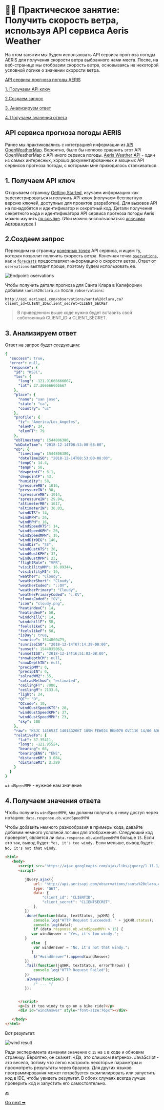 # 👨‍💻 Практическое занятие: Получить скорость ветра, используя API сервиса Aeris Weather

На этом занятии мы будем использовать API сервиса прогноза погоды AERIS для получения скорости ветра выбранного нами места. После, на веб-странице мы отобразим скорость ветра, основываясь на некоторой условной логике о значении скорости ветра.

[API сервиса прогноза погоды AERIS](#overview)

[1. Получаем API ключ](#getKey)

[2.Создаем запрос](#request)

[3. Анализируем ответ](#response)

[4. Получаем значения ответа](#pullValues)

<a name="overview"></a>
## API сервиса прогноза погоды AERIS

Ранее мы практиковались с интеграцией информации из [API OpenWeatherMap](https://openweathermap.org/api). Вероятно, было бы неплохо сравнить этот API OpenWeatherMap с API иного сервиса погоды. [Aeris Weather API](https://www.aerisweather.com/support/docs/api/) - один из самых интересных, хорошо документированных и мощных API сервисов прогноза погоды, с которыми мне приходилось сталкиваться.

<a name="getKey"></a>
## 1. Получаем API ключ

Открываем страницу [Getting Started](https://www.aerisweather.com/support/docs/api/getting-started/), изучаем информацию как зарегистрироваться и получить API ключ (получаем бесплатную версию ключей, доступных для проектов разработки). Для вызовов API на понадобятся и идентификатор и секретный код. Детали получения секретного кода и идентификатора API сервиса прогноза погоды Aeris можно изучить [по ссылке](../like-developer/get-authorization-keys.md#idAeris). (Или можно воспользоваться [ключами Автора курса](https://idratherbewriting.com/learnapidoc/assets/files/apikeys.txt) )

<a name="request"></a>
## 2.Создаем запрос

Переходим на страницу [конечных точек](https://www.aerisweather.com/support/docs/api/reference/endpoints/#all:all) API сервиса, и ищем ту, которая позволит получить скорость ветра. Конечная точка [`oservations`](https://www.aerisweather.com/support/docs/api/reference/endpoints/observations/), как и [`forecasts`](https://www.aerisweather.com/support/docs/api/reference/endpoints/forecasts/) предоставляет информацию о скорости ветра. Ответ от `oservations` выглядит проще, поэтому будем использовать ее.

![Endpoint: oservations](img/14.png)

Чтобы получить детали прогноза для Санта Клара в Калифорнии добавим `santa%20clara,ca` после `/observations`:

```
http://api.aerisapi.com/observations/santa%20clara,ca?client_id=CLIENT_ID&client_secret=CLIENT_SECRET
```
> В приведенном выше коде нужно будет вставить свой собственный CLIENT_ID и CLIENT_SECRET.

<a name="response"></a>
## 3. Анализируем ответ

Ответ на запрос будет [следующим](http://api.aerisapi.com/observations/santa%20clara,ca?client_id=ByruDorHEne2JB64BhP1k&client_secret=Jp4xullRcy6DXTPSTKBGXAvGGTaT04iiUQXPj0ob):

```yaml
{
  "success": true,
  "error": null,
  "response": {
    "id": "KSJC",
    "loc": {
      "long": -121.91666666667,
      "lat": 37.366666666667
    },
    "place": {
      "name": "san jose",
      "state": "ca",
      "country": "us"
    },
    "profile": {
      "tz": "America/Los_Angeles",
      "elevM": 24,
      "elevFT": 79
    },
    "obTimestamp": 1544806380,
    "obDateTime": "2018-12-14T08:53:00-08:00",
    "ob": {
      "timestamp": 1544806380,
      "dateTimeISO": "2018-12-14T08:53:00-08:00",
      "tempC": 14.4,
      "tempF": 58,
      "dewpointC": 6.1,
      "dewpointF": 43,
      "humidity": 58,
      "pressureMB": 1016,
      "pressureIN": 30,
      "spressureMB": 1014,
      "spressureIN": 29.94,
      "altimeterMB": 1017,
      "altimeterIN": 30.03,
      "windKTS": 14,
      "windKPH": 26,
      "windMPH": 16,
      "windSpeedKTS": 14,
      "windSpeedKPH": 26,
      "windSpeedMPH": 16,
      "windDirDEG": 140,
      "windDir": "SE",
      "windGustKTS": 20,
      "windGustKPH": 37,
      "windGustMPH": 23,
      "flightRule": "VFR",
      "visibilityKM": 16.09344,
      "visibilityMI": 10,
      "weather": "Cloudy",
      "weatherShort": "Cloudy",
      "weatherCoded": "::OV",
      "weatherPrimary": "Cloudy",
      "weatherPrimaryCoded": "::OV",
      "cloudsCoded": "OV",
      "icon": "cloudy.png",
      "heatindexC": 14,
      "heatindexF": 58,
      "windchillC": 14,
      "windchillF": 58,
      "feelslikeC": 14,
      "feelslikeF": 58,
      "isDay": true,
      "sunrise": 1544800479,
      "sunriseISO": "2018-12-14T07:14:39-08:00",
      "sunset": 1544835063,
      "sunsetISO": "2018-12-14T16:51:03-08:00",
      "snowDepthCM": null,
      "snowDepthIN": null,
      "precipMM": 0,
      "precipIN": 0,
      "solradWM2": 55,
      "solradMethod": "estimated",
      "ceilingFT": 7000,
      "ceilingM": 2133.6,
      "light": 24,
      "QC": "O",
      "QCcode": 10,
      "windGustSpeedKTS": 20,
      "windGustSpeedKPH": 37,
      "windGustSpeedMPH": 23,
      "sky": 100
    },
    "raw": "KSJC 141653Z 14014G20KT 10SM FEW024 BKN070 OVC110 14/06 A3003 RMK AO2 SLP168 T01440061",
    "relativeTo": {
      "lat": 37.35411,
      "long": -121.95524,
      "bearing": 68,
      "bearingENG": "ENE",
      "distanceKM": 3.684,
      "distanceMI": 2.289
    }
  }
}
```

`windSpeedMPH` - нужное нам значение

<a name="pullValues"></a>
## 4. Получаем значения ответа

Чтобы получить `windSpeedMPH`, мы должны получить к нему доступ через нотацию: `data.response.ob.windSpeedMPH`

Чтобы добавить немного разнообразия в примеры кода, давайте добавим немного условной логики для отображения. Следующий код проверяет, является ли `data.response.ob.windSpeedMPH` больше `15`. Если это так, вывод будет: `Yes, it's too windy.` Если меньше, вывод будет: `No, it's not that windy`.

```html
<html>
   <body>
      <script src="https://ajax.googleapis.com/ajax/libs/jquery/1.11.1/jquery.min.js"></script>
      <script>

         jQuery.ajax({
             url: "http://api.aerisapi.com/observations/santa%20clara,ca",
             type: "GET",
             data: {
                 "client_id": "CLIENTID",
                 "client_secret": "CLIENTSECRET",
             },
         })
         .done(function(data, textStatus, jqXHR) {
             console.log("HTTP Request Succeeded: " + jqXHR.status);
             console.log(data);
             if (data.response.ob.windSpeedMPH > 15) {
         	var windAnswer = "Yes, it's too windy.";
         }
         	else  {
         	 var windAnswer = "No, it's not that windy.";
         	}
             $("#windAnswer").append(windAnswer)
         })
         .fail(function(jqXHR, textStatus, errorThrown) {
             console.log("HTTP Request Failed");
         })
         .always(function() {
             /* ... */
         });


      </script>
      <p>Is it too windy to go on a bike ride?</p>
      <div id="windAnswer" style="font-size:76px"></div>

   </body>
</html>
```

Вот результат:

![wind result](img/15.png)

Ради эксперимента изменим значение с `15` на `1` в коде и обновим страницу. Вероятно, он скажет: «Да, это слишком ветрено». JavaScript - это весело, потому что легко настроить некоторые параметры и просмотреть результаты через браузер. Для других языков программирования может потребуется скомпилировать или запустить код в IDE, чтобы увидеть результат. В обоих случаях всегда лучше проверить код и запустить его самостоятельно.

[🔙](Retrieve-gallery-using-Flickr-API.md)

[Go next ➡](RAML-tutorial.md)
